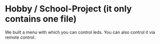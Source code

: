 # Hobby / School-Project (it only contains one file)

We built a menu with which you can control leds.
You can also control it via remote control.